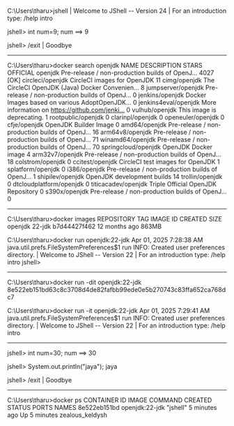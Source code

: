 C:\Users\tharu>jshell
|  Welcome to JShell -- Version 24
|  For an introduction type: /help intro

jshell> int num=9;
num ==> 9

jshell> /exit
|  Goodbye

----------------------------------------------------------------------

C:\Users\tharu>docker search openjdk
NAME                      DESCRIPTION                                     STARS     OFFICIAL
openjdk                   Pre-release / non-production builds of OpenJ…   4027      [OK]
circleci/openjdk          CircleCI images for OpenJDK                     11
cimg/openjdk              The CircleCI OpenJDK (Java) Docker Convenien…   8
jumpserver/openjdk        Pre-release / non-production builds of OpenJ…   0
jenkins/openjdk            Docker Images based on various AdoptOpenJDK…   0
jenkins4eval/openjdk      More information on https://github.com/jenki…   0
vulhub/openjdk            This image is deprecating.                      1
rootpublic/openjdk                                                        0
clarinpl/openjdk                                                          0
openeuler/openjdk                                                         0
cfje/openjdk              OpenJDK Builder Image                           0
amd64/openjdk             Pre-release / non-production builds of OpenJ…   16
arm64v8/openjdk           Pre-release / non-production builds of OpenJ…   71
winamd64/openjdk          Pre-release / non-production builds of OpenJ…   70
springcloud/openjdk       OpenJDK Docker image                            4
arm32v7/openjdk           Pre-release / non-production builds of OpenJ…   18
colstrom/openjdk                                                          0
ccitest/openjdk           CircleCI test images for OpenJDK                1
splatform/openjdk                                                         0
i386/openjdk              Pre-release / non-production builds of OpenJ…   1
shipilev/openjdk          OpenJDK development builds                      14
trollin/openjdk                                                           0
dtcloudplatform/openjdk                                                   0
titicacadev/openjdk       Triple Official OpenJDK Repository              0
s390x/openjdk             Pre-release / non-production builds of OpenJ…   0

--------------------------------------------------------------------
C:\Users\tharu>docker images
REPOSITORY                                        TAG               IMAGE ID       CREATED         SIZE
openjdk                                           22-jdk            b7d44427f462   12 months ago   863MB

C:\Users\tharu>docker run openjdk:22-jdk
Apr 01, 2025 7:28:38 AM java.util.prefs.FileSystemPreferences$1 run
INFO: Created user preferences directory.
|  Welcome to JShell -- Version 22
|  For an introduction type: /help intro
jshell>

-------------------------------------------------------------------
C:\Users\tharu>docker run -dit openjdk:22-jdk
8e522eb151bd63c8c3708d4de82fafbb99ede0e5b270743c83ffa652ca768dc7

C:\Users\tharu>docker run -it openjdk:22-jdk
Apr 01, 2025 7:29:41 AM java.util.prefs.FileSystemPreferences$1 run
INFO: Created user preferences directory.
|  Welcome to JShell -- Version 22
|  For an introduction type: /help intro

--------------------------------------------------------------------
jshell> int num=30;
num ==> 30

jshell> System.out.println("jaya");
jaya

jshell> /exit
|  Goodbye

---------------------------------------------------------------------
C:\Users\tharu>docker ps
CONTAINER ID   IMAGE            COMMAND    CREATED         STATUS         PORTS     NAMES
8e522eb151bd   openjdk:22-jdk   "jshell"   5 minutes ago   Up 5 minutes             zealous_keldysh